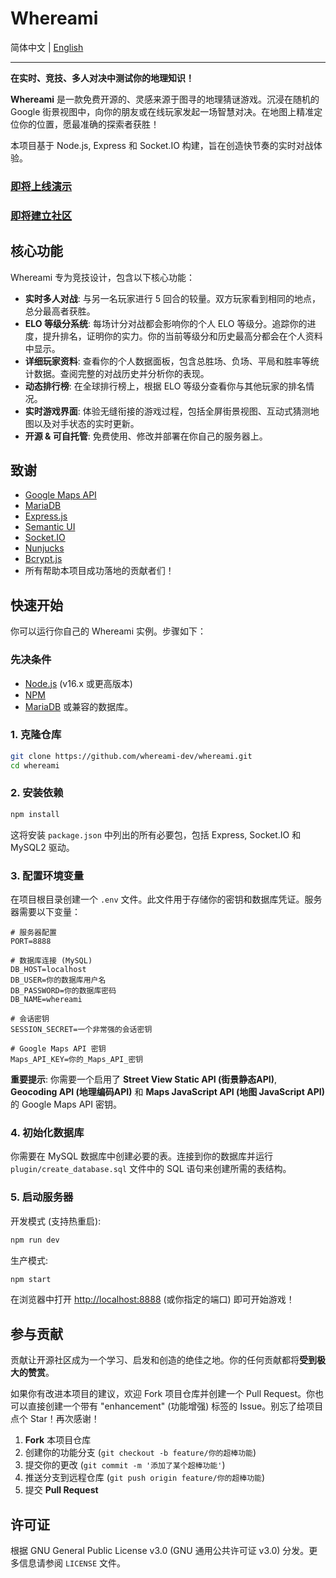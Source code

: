 # Whereami

简体中文 | [English](/README.md)

---

**在实时、竞技、多人对决中测试你的地理知识！**

**Whereami** 是一款免费开源的、灵感来源于图寻的地理猜谜游戏。沉浸在随机的 Google 街景视图中，向你的朋友或在线玩家发起一场智慧对决。在地图上精准定位你的位置，愿最准确的探索者获胜！

本项目基于 Node.js, Express 和 Socket.IO 构建，旨在创造快节奏的实时对战体验。

### [即将上线演示]()

### [即将建立社区]()

## 核心功能

Whereami 专为竞技设计，包含以下核心功能：

  * **实时多人对战**: 与另一名玩家进行 5 回合的较量。双方玩家看到相同的地点，总分最高者获胜。
  * **ELO 等级分系统**: 每场计分对战都会影响你的个人 ELO 等级分。追踪你的进度，提升排名，证明你的实力。你的当前等级分和历史最高分都会在个人资料中显示。
  * **详细玩家资料**: 查看你的个人数据面板，包含总胜场、负场、平局和胜率等统计数据。查阅完整的对战历史并分析你的表现。
  * **动态排行榜**: 在全球排行榜上，根据 ELO 等级分查看你与其他玩家的排名情况。
  * **实时游戏界面**: 体验无缝衔接的游戏过程，包括全屏街景视图、互动式猜测地图以及对手状态的实时更新。
  * **开源 & 可自托管**: 免费使用、修改并部署在你自己的服务器上。

## 致谢

- [Google Maps API](https://developers.google.com/maps)
- [MariaDB](https://mariadb.org/)
- [Express.js](https://expressjs.com/)
- [Semantic UI](https://semantic-ui.com/)
- [Socket.IO](https://socket.io/)
- [Nunjucks](https://github.com/mozilla/nunjucks)
- [Bcrypt.js](https://github.com/kelektiv/node.bcrypt.js)
- 所有帮助本项目成功落地的贡献者们！

## 快速开始

你可以运行你自己的 Whereami 实例。步骤如下：

### 先决条件

  * [Node.js](https://nodejs.org/) (v16.x 或更高版本)
  * [NPM](https://www.npmjs.com/)
  * [MariaDB](https://mariadb.org/) 或兼容的数据库。

### 1. 克隆仓库

```bash
git clone https://github.com/whereami-dev/whereami.git
cd whereami
```

### 2. 安装依赖

```bash
npm install
```

这将安装 `package.json` 中列出的所有必要包，包括 Express, Socket.IO 和 MySQL2 驱动。

### 3. 配置环境变量

在项目根目录创建一个 `.env` 文件。此文件用于存储你的密钥和数据库凭证。服务器需要以下变量：

```env
# 服务器配置
PORT=8888

# 数据库连接 (MySQL)
DB_HOST=localhost
DB_USER=你的数据库用户名
DB_PASSWORD=你的数据库密码
DB_NAME=whereami

# 会话密钥
SESSION_SECRET=一个非常强的会话密钥

# Google Maps API 密钥
Maps_API_KEY=你的_Maps_API_密钥
```

**重要提示**: 你需要一个启用了 **Street View Static API (街景静态API)**, **Geocoding API (地理编码API)** 和 **Maps JavaScript API (地图 JavaScript API)** 的 Google Maps API 密钥。

### 4. 初始化数据库

你需要在 MySQL 数据库中创建必要的表。连接到你的数据库并运行 `plugin/create_database.sql` 文件中的 SQL 语句来创建所需的表结构。

### 5. 启动服务器

开发模式 (支持热重启):

```bash
npm run dev
```

生产模式:

```bash
npm start
```

在浏览器中打开 <http://localhost:8888> (或你指定的端口) 即可开始游戏！

## 参与贡献

贡献让开源社区成为一个学习、启发和创造的绝佳之地。你的任何贡献都将**受到极大的赞赏**。

如果你有改进本项目的建议，欢迎 Fork 项目仓库并创建一个 Pull Request。你也可以直接创建一个带有 "enhancement" (功能增强) 标签的 Issue。别忘了给项目点个 Star！再次感谢！

1.  **Fork** 本项目仓库
2.  创建你的功能分支 (`git checkout -b feature/你的超棒功能`)
3.  提交你的更改 (`git commit -m '添加了某个超棒功能'`)
4.  推送分支到远程仓库 (`git push origin feature/你的超棒功能`)
5.  提交 **Pull Request**

## 许可证

根据 GNU General Public License v3.0 (GNU 通用公共许可证 v3.0) 分发。更多信息请参阅 `LICENSE` 文件。
